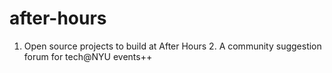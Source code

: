 # after-hours
1. Open source projects to build at After Hours 2. A community suggestion forum for tech@NYU events++
